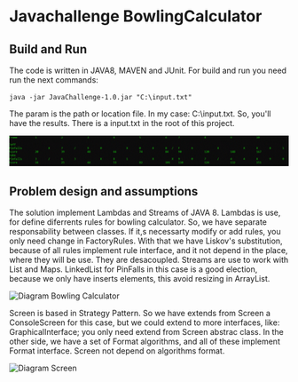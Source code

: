# Javachallenge BowlingCalculator
## Build and Run

The code is written in JAVA8, MAVEN and JUnit. For build and run you need run the next commands:

```mvn package
java -jar JavaChallenge-1.0.jar "C:\input.txt"
```

The param is the path or location file. In my case: C:\input.txt. So, you'll have the results.
There is a input.txt in the root of this project.

![output example](https://github.com/shuraG/javachallenge/blob/master/resources/output.GIF "output example")

## Problem design and assumptions

The solution implement Lambdas and Streams of JAVA 8. Lambdas is use, for define diferrents rules for bowling calculator. 
So, we have separate responsability between classes. If it,s necessarty modify or add rules, you only need change in FactoryRules.
With that we have Liskov's substitution, because of all rules implement rule interface, and it not depend in the place, where they will be use.
They are desacoupled. Streams are use to work with List and Maps. 
LinkedList for PinFalls in this case is a good election, because we only have inserts elements, this avoid resizing in ArrayList.


![Diagram Bowling Calculator](https://github.com/shuraG/javachallenge/tree/master/resources/diagram_bowling_calculator.gif "Diagram Bowling Calculator")

Screen is based in Strategy Pattern. So we have extends from Screen a ConsoleScreen for this case, but we could extend to more interfaces, like:
GraphicalInterface; you only need extend from Screen abstrac class. In the other side, we have a set of Format algorithms, and all of these implement Format
interface. Screen not depend on algorithms format.

![Diagram Screen](https://github.com/shuraG/javachallenge/tree/master/resources/diagram_screen.gif "Diagram Screen")




